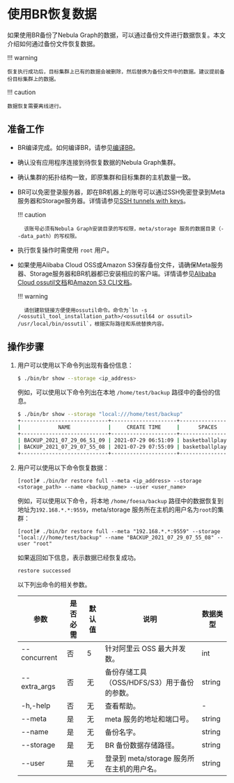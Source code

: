 # 使用BR恢复数据

如果使用BR备份了Nebula Graph的数据，可以通过备份文件进行数据恢复。本文介绍如何通过备份文件恢复数据。

!!! warning

    恢复执行成功后，目标集群上已有的数据会被删除，然后替换为备份文件中的数据。建议提前备份目标集群上的数据。

!!! caution

    数据恢复需要离线进行。

## 准备工作

- BR编译完成。如何编译BR，请参见[编译BR](2.compile-br.md)。

- 确认没有应用程序连接到待恢复数据的Nebula Graph集群。

- 确认集群的拓扑结构一致，即原集群和目标集群的主机数量一致。

- BR可以免密登录服务器，即在BR机器上的账号可以通过SSH免密登录到Meta服务器和Storage服务器。详情请参见[SSH tunnels with keys](http://alexander.holbreich.org/ssh-tunnel-without-password/)。

  !!! caution

        该账号必须有Nebula Graph安装目录的写权限，meta/storage 服务的数据目录（--data_path）的写权限。

- 执行恢复操作时需使用 `root` 用户。

- 如果使用Alibaba Cloud OSS或Amazon S3保存备份文件，请确保Meta服务器、Storage服务器和BR机器都已安装相应的客户端。详情请参见[Alibaba Cloud ossutil文档](https://www.alibabacloud.com/help/zh/doc-detail/120075.htm#concept-303829)和[Amazon S3 CLI文档](https://docs.amazonaws.cn/cli/latest/userguide/cli-services-s3.html)。

    !!! warning

        请创建软链接方便使用ossutil命令。命令为`ln -s /<ossutil_tool_installation_path>/<ossutil64 or ossutil> /usr/local/bin/ossutil`，根据实际路径和系统替换内容。

## 操作步骤

1. 用户可以使用以下命令列出现有备份信息：

   ```bash
   $ ./bin/br show --storage <ip_address>
   ```
   例如，可以使用以下命令列出在本地 `/home/test/backup` 路径中的备份的信息。
   ```bash
   $ ./bin/br show --storage "local:///home/test/backup"
   +----------------------------+---------------------+------------------+-------------+---------------+
   |            NAME            |     CREATE TIME     |      SPACES      | FULL BACKUP | SPECIFY SPACE |
   +----------------------------+---------------------+------------------+-------------+---------------+
   | BACKUP_2021_07_29_06_51_09 | 2021-07-29 06:51:09 | basketballplayer | true        | true          |
   | BACKUP_2021_07_29_07_55_08 | 2021-07-29 07:55:09 | basketballplayer | true        | true          |
   +----------------------------+---------------------+------------------+-------------+---------------+
   ```


2. 用户可以使用以下命令恢复数据：
   ```
   [root]# ./bin/br restore full --meta <ip_address> --storage <storage_path> --name <backup_name> --user <user_name>
   ```

   例如，可以使用以下命令，将本地 `/home/foesa/backup` 路径中的数据恢复到地址为`192.168.*.*:9559`，meta/storage 服务所在主机的用户名为`root`的集群：

   ```
   [root]# ./bin/br restore full --meta "192.168.*.*:9559" --storage "local:///home/test/backup" --name "BACKUP_2021_07_29_07_55_08" --user "root"
   ```
   
   如果返回如下信息，表示数据已经恢复成功。
   ```bash
   restore successed
   ```

   以下列出命令的相关参数。
   
   | 参数 | 是否必需 | 默认值 | 说明 | 数据类型 |
   | --- | --- | --- | --- | --- |
   | --concurrent | 否 | 5 | 针对阿里云 OSS 最大并发数。 | int |
   | --extra_args | 否 | 无 | 备份存储工具（OSS/HDFS/S3）用于备份的参数。 | string |
   | -h,-help | 否 | 无 | 查看帮助。 | - |
   | --meta | 是 | 无 | meta 服务的地址和端口号。 | string |
   | --name | 是 | 无 | 备份名字。 | string |
   | --storage | 是 | 无 | BR 备份数据存储路径。 | string |
   | --user | 是 | 无 | 登录到 meta/storage 服务所在主机的用户名。 | string |
